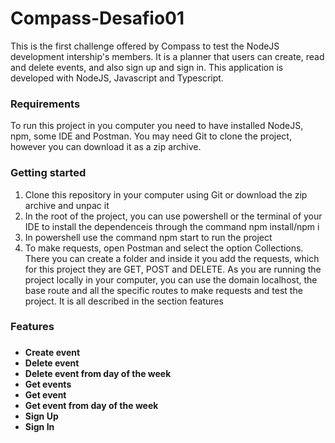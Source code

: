 <h1>Compass-Desafio01</h1>
<p>This is the first challenge offered by Compass to test the NodeJS development intership's members. It is a planner that users can create, read and delete events,
and also sign up and sign in. This application is developed with NodeJS, Javascript and Typescript.</p>

<h3>Requirements</h3>
<p>To run this project in you computer you need to have installed NodeJS, npm, some IDE and Postman. You may need
  Git to clone the project, however you can download it as a zip archive.
</p>

<h3>Getting started</h3>
  <ol>
    <li>Clone this repository in your computer using Git or download the zip archive and unpac it</li>
    <li>In the root of the project, you can use powershell or the terminal of your IDE to install the dependenceis
      through the command npm install/npm i
    </li>
    <li>In powershell use the command npm start to run the project</li>
    <li>To make requests, open Postman and select the option Collections. There you can create a folder and inside
      it you add the requests, which for this project they are GET, POST and DELETE. As you are running the project 
      locally in your computer, you can use the domain localhost, the base route and all the specific routes to make 
      requests and test the project. It is all described in the section features
    </li>
  </ol>

<h3>Features<h3>

<h4>
  <ul>
    <li>Create event</li>
    <li>Delete event</li>
    <li>Delete event from day of the week</li>
    <li>Get events</li>
    <li>Get event</li>
    <li>Get event from day of the week</li>
    <li>Sign Up</li>
    <li>Sign In</li>
   </ul>
</h4>
